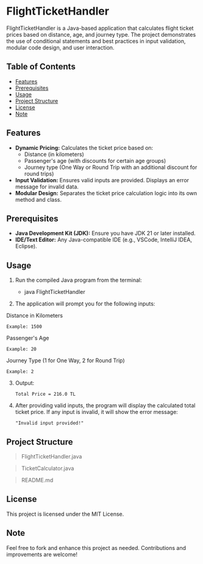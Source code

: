 # FlightTicketHandler

FlightTicketHandler is a Java-based application that calculates flight ticket prices based on distance, age, and journey type. The project demonstrates the use of conditional statements and best practices in input validation, modular code design, and user interaction.

## Table of Contents

- [Features](#features)
- [Prerequisites](#prerequisites)
- [Usage](#usage)
- [Project Structure](#project-structure)
- [License](#license)
- [Note](#note)

## Features

- **Dynamic Pricing:** Calculates the ticket price based on:
  - Distance (in kilometers)
  - Passenger's age (with discounts for certain age groups)
  - Journey type (One Way or Round Trip with an additional discount for round trips)
- **Input Validation:** Ensures valid inputs are provided. Displays an error message for invalid data.
- **Modular Design:** Separates the ticket price calculation logic into its own method and class.

## Prerequisites

- **Java Development Kit (JDK):** Ensure you have JDK 21 or later installed.
- **IDE/Text Editor:** Any Java-compatible IDE (e.g., VSCode, IntelliJ IDEA, Eclipse).

## Usage

1. Run the compiled Java program from the terminal:


    - java FlightTicketHandler

2. The application will prompt you for the following inputs:

  Distance in Kilometers

    Example: 1500

  Passenger's Age

    Example: 20

  Journey Type (1 for One Way, 2 for Round Trip)

    Example: 2

3. Output:

      `Total Price = 216.0 TL`

4. After providing valid inputs, the program will display the calculated total ticket price. If any input is invalid, it will show the error message:

    `"Invalid input provided!"`

## Project Structure

> FlightTicketHandler.java

> TicketCalculator.java

> README.md

## License

This project is licensed under the MIT License.

## Note

Feel free to fork and enhance this project as needed. Contributions and improvements are welcome!